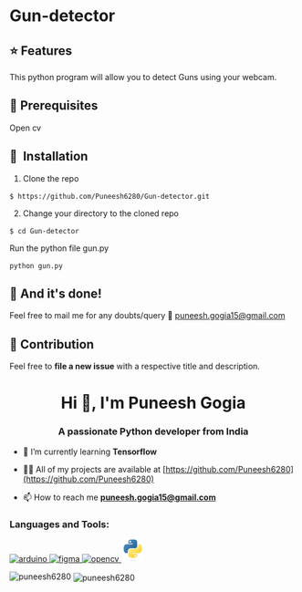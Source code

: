# Gun-detector

## :star: Features
This python program will allow you to detect Guns using your webcam.
## :key: Prerequisites
Open cv 



## 🚀&nbsp; Installation
1. Clone the repo
```
$ https://github.com/Puneesh6280/Gun-detector.git
```
 2. Change your directory to the cloned repo 
```
$ cd Gun-detector
```
Run the python file gun.py
```
python gun.py
```

## :clap: And it's done!
Feel free to mail me for any doubts/query 
:email: puneesh.gogia15@gmail.com

## :handshake: Contribution
Feel free to **file a new issue** with a respective title and description.


<h1 align="center">Hi 👋, I'm Puneesh Gogia</h1>
<h3 align="center">A passionate Python developer from India</h3>

- 🌱 I’m currently learning **Tensorflow**

- 👨‍💻 All of my projects are available at [https://github.com/Puneesh6280](https://github.com/Puneesh6280)

- 📫 How to reach me **puneesh.gogia15@gmail.com**


<h3 align="left">Languages and Tools:</h3>
<p align="left"> <a href="https://www.arduino.cc/" target="_blank"> <img src="https://cdn.worldvectorlogo.com/logos/arduino-1.svg" alt="arduino" width="40" height="40"/> </a> <a href="https://www.figma.com/" target="_blank"> <img src="https://www.vectorlogo.zone/logos/figma/figma-icon.svg" alt="figma" width="40" height="40"/> </a> <a href="https://opencv.org/" target="_blank"> <img src="https://www.vectorlogo.zone/logos/opencv/opencv-icon.svg" alt="opencv" width="40" height="40"/> </a> <a href="https://www.python.org" target="_blank"> <img src="https://raw.githubusercontent.com/devicons/devicon/master/icons/python/python-original.svg" alt="python" width="40" height="40"/> </a> </p>

<p><img align="left" src="https://github-readme-stats.vercel.app/api/top-langs?username=puneesh6280&show_icons=true&locale=en&layout=compact" alt="puneesh6280" /></p>

<p>&nbsp;<img align="center" src="https://github-readme-stats.vercel.app/api?username=puneesh6280&show_icons=true&locale=en" alt="puneesh6280" /></p>

